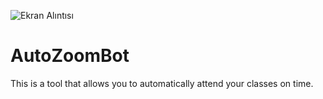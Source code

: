 ![Ekran Alıntısı](https://user-images.githubusercontent.com/76772798/114277194-e1aa2a80-9a32-11eb-8d21-7a005c9cfcae.PNG)
# AutoZoomBot
This is a tool that allows you to automatically attend your classes on time.
